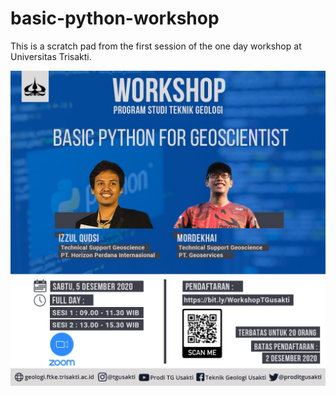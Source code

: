 # basic-python-workshop
This is a scratch pad from the first session of the one day workshop at Universitas Trisakti.

![alt text](https://github.com/panjoel4/Basic-Python-Workshop/blob/main/images/workshop.jpg?raw=true)
